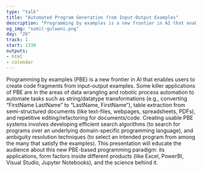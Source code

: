 ```yaml
---
type: "talk"
title: "Automated Program Generation from Input-Output Examples"
description: "Programming by examples is a new frontier in AI that enables users to create code fragments from input-output examples."
og_img: "sumit-gulwani.png"
day: "26"
track: 1
start: 1330
outputs:
- html
- calendar
---
```


Programming by examples (PBE) is a new frontier in AI that enables users to create code fragments from input-output examples. Some killer applications of PBE are in the areas of data wrangling and robotic process automation to automate tasks such as string/datatype transformations (e.g., converting “FirstName LastName” to “LastName, FirstName”), table extraction from semi-structured documents (like text-files, webpages, spreadsheets, PDFs), and repetitive editing/refactoring for documents/code. Creating usable PBE systems involves developing efficient search algorithms (to search for programs over an underlying domain-specific programming language), and ambiguity resolution techniques (to select an intended program from among the many that satisfy the examples). This presentation will educate the audience about this new PBE-based programming paradigm: its applications, form factors inside different products (like Excel, PowerBI, Visual Studio, Jupyter Notebooks), and the science behind it.